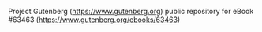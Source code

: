 Project Gutenberg (https://www.gutenberg.org) public repository for
eBook #63463 (https://www.gutenberg.org/ebooks/63463)
